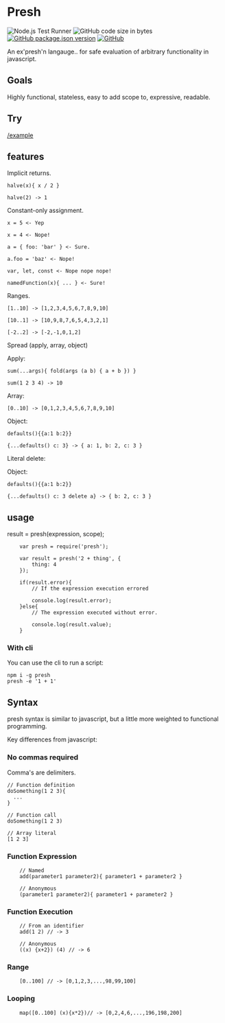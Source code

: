 # Presh

![Node.js Test Runner](https://github.com/korynunn/presh/workflows/Node.js%20Test%20Runner/badge.svg)
![GitHub code size in bytes](https://img.shields.io/github/languages/code-size/korynunn/presh)
[![GitHub package.json version](https://img.shields.io/github/package-json/v/korynunn/presh)](https://github.com/korynunn/presh/releases)
[![GitHub](https://img.shields.io/github/license/korynunn/presh)](https://github.com/korynunn/presh/blob/master/LICENSE)

An ex'presh'n langauge.. for safe evaluation of arbitrary functionality in javascript.

## Goals

Highly functional, stateless, easy to add scope to, expressive, readable.

## Try

[/example](https://rawgit.com/KoryNunn/presh/master/example/index.html)

## features

Implicit returns.

```
halve(x){ x / 2 }

halve(2) -> 1
```

Constant-only assignment.

```
x = 5 <- Yep

x = 4 <- Nope!

a = { foo: 'bar' } <- Sure.

a.foo = 'baz' <- Nope!

var, let, const <- Nope nope nope!

namedFunction(x){ ... } <- Sure!
```

Ranges.

```
[1..10] -> [1,2,3,4,5,6,7,8,9,10]

[10..1] -> [10,9,8,7,6,5,4,3,2,1]

[-2..2] -> [-2,-1,0,1,2]

```

Spread (apply, array, object)

Apply:
```
sum(...args){ fold(args (a b) { a + b }) }

sum(1 2 3 4) -> 10

```

Array:
```
[0..10] -> [0,1,2,3,4,5,6,7,8,9,10]

```

Object:
```
defaults(){{a:1 b:2}}

{...defaults() c: 3} -> { a: 1, b: 2, c: 3 }
```

Literal delete:

Object:
```
defaults(){{a:1 b:2}}

{...defaults() c: 3 delete a} -> { b: 2, c: 3 }
```


## usage

result = presh(expression, scope);

```
    var presh = require('presh');

    var result = presh('2 + thing', {
        thing: 4
    });

    if(result.error){
        // If the expression execution errored

        console.log(result.error);
    }else{
        // The expression executed without error.

        console.log(result.value);
    }

```

### With cli
You can use the cli to run a script:
```
npm i -g presh
presh -e '1 + 1'
```

## Syntax

presh syntax is similar to javascript, but a little more weighted to functional programming.

Key differences from javascript:

### No commas required

Comma's are delimiters.

```
// Function definition
doSomething(1 2 3){
  ...
}

// Function call
doSomething(1 2 3)

// Array literal
[1 2 3]
```

### Function Expression

```
    // Named
    add(parameter1 parameter2){ parameter1 + parameter2 }

    // Anonymous
    (parameter1 parameter2){ parameter1 + parameter2 }

```

### Function Execution

```
    // From an identifier
    add(1 2) // -> 3

    // Anonymous
    ((x) {x+2}) (4) // -> 6

```

### Range

```
    [0..100] // -> [0,1,2,3,...,98,99,100]
```

### Looping

```
    map([0..100] (x){x*2})// -> [0,2,4,6,...,196,198,200]
```
